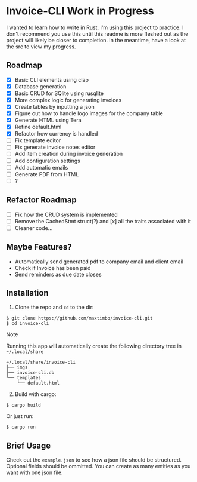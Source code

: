 # Invoice-CLI Work in Progress

I wanted to learn how to write in Rust. I'm using this project to practice. I don't recommend you use this until this readme is more fleshed out as the project will likely be closer to completion. In the meantime, have a look at the src to view my progress.

## Roadmap
- [x] Basic CLI elements using clap
- [x] Database generation
- [x] Basic CRUD for SQlite using rusqlite
- [x] More complex logic for generating invoices
- [x] Create tables by inputting a json
- [x] Figure out how to handle logo images for the company table
- [x] Generate HTML using Tera
- [x] Refine default.html
- [x] Refactor how currency is handled
- [ ] Fix template editor
- [ ] Fix generate invoice notes editor
- [ ] Add item creation during invoice generation
- [ ] Add configuration settings
- [ ] Add automatic emails
- [ ] Generate PDF from HTML
- [ ] ?

## Refactor Roadmap
- [ ] Fix how the CRUD system is implemented
- [ ] Remove the CachedStmt struct(?) and [x] all the traits associated with it
- [ ] Cleaner code...

## Maybe Features?
- Automatically send generated pdf to company email and client email
- Check if Invoice has been paid
- Send reminders as due date closes

## Installation

1. Clone the repo and `cd` to the dir:

```
$ git clone https://github.com/maxtimbo/invoice-cli.git
$ cd invoice-cli
```
> [!NOTE]
> Running this app will automatically create the following directory tree in `~/.local/share`
> ```
> ~/.local/share/invoice-cli
> ├── imgs
> ├── invoice-cli.db
> └── templates
>     └── default.html
> ```


2. Build with cargo:

```
$ cargo build
```
Or just run:
```
$ cargo run
```

## Brief Usage

Check out the `example.json` to see how a json file should be structured. Optional fields should be ommitted. You can create as many entities as you want with one json file.

